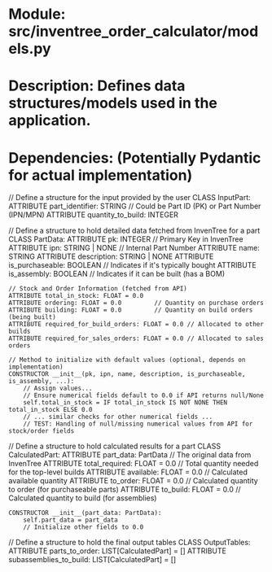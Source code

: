 # Module: src/inventree_order_calculator/models.py
# Description: Defines data structures/models used in the application.

# Dependencies: (Potentially Pydantic for actual implementation)

// Define a structure for the input provided by the user
CLASS InputPart:
    ATTRIBUTE part_identifier: STRING // Could be Part ID (PK) or Part Number (IPN/MPN)
    ATTRIBUTE quantity_to_build: INTEGER

// Define a structure to hold detailed data fetched from InvenTree for a part
CLASS PartData:
    ATTRIBUTE pk: INTEGER                 // Primary Key in InvenTree
    ATTRIBUTE ipn: STRING | NONE          // Internal Part Number
    ATTRIBUTE name: STRING
    ATTRIBUTE description: STRING | NONE
    ATTRIBUTE is_purchaseable: BOOLEAN    // Indicates if it's typically bought
    ATTRIBUTE is_assembly: BOOLEAN        // Indicates if it can be built (has a BOM)

    // Stock and Order Information (fetched from API)
    ATTRIBUTE total_in_stock: FLOAT = 0.0
    ATTRIBUTE ordering: FLOAT = 0.0         // Quantity on purchase orders
    ATTRIBUTE building: FLOAT = 0.0         // Quantity on build orders (being built)
    ATTRIBUTE required_for_build_orders: FLOAT = 0.0 // Allocated to other builds
    ATTRIBUTE required_for_sales_orders: FLOAT = 0.0 // Allocated to sales orders

    // Method to initialize with default values (optional, depends on implementation)
    CONSTRUCTOR __init__(pk, ipn, name, description, is_purchaseable, is_assembly, ...):
        // Assign values...
        // Ensure numerical fields default to 0.0 if API returns null/None
        self.total_in_stock = IF total_in_stock IS NOT NONE THEN total_in_stock ELSE 0.0
        // ... similar checks for other numerical fields ...
        // TEST: Handling of null/missing numerical values from API for stock/order fields

// Define a structure to hold calculated results for a part
CLASS CalculatedPart:
    ATTRIBUTE part_data: PartData         // The original data from InvenTree
    ATTRIBUTE total_required: FLOAT = 0.0 // Total quantity needed for the top-level builds
    ATTRIBUTE available: FLOAT = 0.0      // Calculated available quantity
    ATTRIBUTE to_order: FLOAT = 0.0       // Calculated quantity to order (for purchaseable parts)
    ATTRIBUTE to_build: FLOAT = 0.0       // Calculated quantity to build (for assemblies)

    CONSTRUCTOR __init__(part_data: PartData):
        self.part_data = part_data
        // Initialize other fields to 0.0

// Define a structure to hold the final output tables
CLASS OutputTables:
    ATTRIBUTE parts_to_order: LIST[CalculatedPart] = []
    ATTRIBUTE subassemblies_to_build: LIST[CalculatedPart] = []